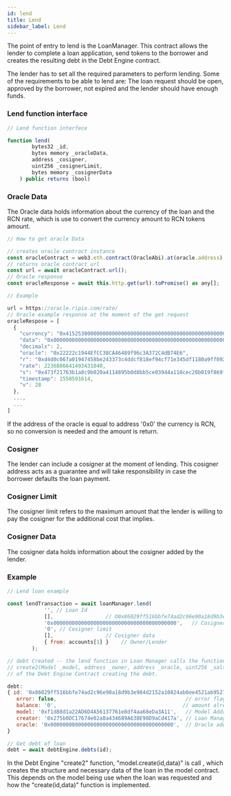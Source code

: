 ```yaml
---
id: lend
title: Lend 
sidebar_label: Lend 
---
```


The point of entry to lend is the LoanManager. This contract allows the lender to complete a loan application, send tokens to the borrower and creates the resulting debt in the Debt Engine contract.

The lender has to set all the required parameters to perform lending. Some of the requirements to be able to lend are: The loan request should be open, 
approved by the borrower, not expired and the lender should have enough funds. 

### Lend function interface

~~~ javascript
// Lend function interfece

function lend(
        bytes32 _id,        
        bytes memory _oracleData, 
        address _cosigner,
        uint256 _cosignerLimit,
        bytes memory _cosignerData
    ) public returns (bool)

~~~

### Oracle Data

The Oracle data holds information about the currency of the loan and the RCN rate, which is use to convert the currency amount to RCN tokens amount. 

~~~ javascript
// How to get oracle Data 

// creates oracle contract instance
const oracleContract = web3.eth.contract(OracleAbi).at(oracle.address);
// returns oracle contract url 
const url = await oracleContract.url();
// Oracle response
const oracleResponse = await this.http.get(url).toPromise() as any[];

// Example

url = https://oracle.ripio.com/rate/
// Oracle example response at the moment of the get request
oracleRespose = [
  {
    "currency": "0x4152530000000000000000000000000000000000000000000000000000000000", //ARS
    "data": "0x000000000000000000000000000000000000000000000000000000005c6c267e0000000000000000000000000000000000000000000000001f0b048c850853000000000000000000000000000000000000000000000000000000000000000002000000000000000000000000000000000000000000000000000000000000001cd4d0c067a01947458be243373c4ddcf818ef94cf71e345df1180a9ff092e94b7473f21763b1a8c9b020a4114895b0d8bb5ce03944a110cec20b019f869f89a61", 
    "decimals": 2, 
    "oracle": "0x22222c1944EfCC38CA46489f96c3A372C4dB74E6", 
    "r": "0xd4d0c067a01947458be243373c4ddcf818ef94cf71e345df1180a9ff092e94b7", 
    "rate": 2236886641493431040, 
    "s": "0x473f21763b1a8c9b020a4114895b0d8bb5ce03944a110cec20b019f869f89a61", 
    "timestamp": 1550591614, 
    "v": 28
  }, 
  ...,
  ...  
]

~~~

If the address of the oracle is equal to address '0x0' the currency is RCN, so no conversion is needed and the amount is return.

### Cosigner

The lender can include a cosigner at the moment of lending. This cosigner address acts as a guarantee and will take responsibility in case the borrower defaults the loan payment.

### Cosigner Limit 

The cosigner limit refers to the maximum amount that the lender is willing to pay the cosigner for the additional cost that implies. 

### 

### Cosigner Data 

The cosigner data holds information about the cosigner added by the lender. 

### 

### Example

~~~ javascript
// Lend loan example 

const lendTransaction = await loanManager.lend(
            '', // Loan Id
            [],                 // O0x86029ff516bbfe74ad2c96e90a18d9b3e984d2152a10824ab0ee4521ab952728racleData
            '0x0000000000000000000000000000000000000000',   // Cosigner  0x address
            '0', // Cosigner limit
            [],                 // Cosigner data 
            { from: accounts[1] }    // Owner/Lender
        );   

// debt Created -- the lend function in Loan Manager calls the function: 
// create2(Model _model, address _owner, address _oracle, uint256 _salt, bytes calldata _data) external returns (bytes32 id)
// of the Debt Engine Contract creating the debt.

debt:
{ id: '0x86029ff516bbfe74ad2c96e90a18d9b3e984d2152a10824ab0ee4521ab952728', // Loan Id
   error: false,                                          // error flag  
   balance: '0',                                         // amount already payed of the debt       
   model: '0xf1d88d1a22AD6D4A56137761e8df4aa68eDa3A11',   // Model Address        
   creator: '0x275b0DC17674e02a8a434689A638E98D9aCd417a', // Loan Manager Address 
   oracle: '0x0000000000000000000000000000000000000000',  // Oracle address
} 

// Get debt of loan 
debt = await debtEngine.debts(id);

~~~

In the Debt Engine "create2" function, "model.create(id,data)" is call , which creates the structure and necessary data of the loan in the model contract. This depends on the model being use when the loan was requested and how the "create(id,data)" function is implemented.

###